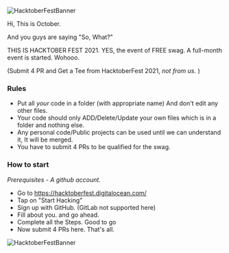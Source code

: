 ![HacktoberFestBanner](../../blob/main/_src/banner-dark.png)

Hi, This is October.

And you guys are saying "So, What?"

THIS IS HACKTOBER FEST 2021. YES, the event of FREE swag.
A full-month event is started. Wohooo.

(Submit 4 PR and Get a Tee from HacktoberFest 2021, *not from us.* )

### Rules

 - Put all *your* code in a folder (with appropriate name) And don't edit any other files.
 - Your code should only ADD/Delete/Update your own files which is in a folder and nothing else.
 - Any personal code/Public projects can be used until we can understand it, It will be merged.
 - You have to submit 4 PRs to be qualified for the swag.

### How to start

*Prerequisites - A github account.*

 - Go to https://hacktoberfest.digitalocean.com/ 
 - Tap on "Start Hacking"
 - Sign up with GitHub. (GitLab not supported here)
 - Fill about you. and go ahead.
 - Complete all the Steps. Good to go
 - Now submit 4 PRs here. That's all.

![HacktoberFestBanner](../../blob/main/_src/footer-dark.png)